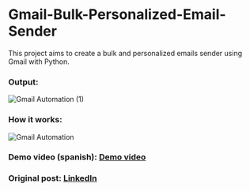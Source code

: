 # Gmail-Bulk-Personalized-Email-Sender
This project aims to create a bulk and personalized emails sender using Gmail with Python.

### Output:
![Gmail Automation (1)](https://user-images.githubusercontent.com/64377961/206591685-98ac05e0-bc96-4c5e-9963-c512eee24442.png)

### How it works:
![Gmail Automation](https://user-images.githubusercontent.com/64377961/206591707-2bf541e2-9cef-4fd0-9e23-483407035321.png)

### Demo video (spanish): [Demo video](https://vm.tiktok.com/ZMFbCLu2q)

### Original post: [LinkedIn](https://www.linkedin.com/feed/update/urn:li:activity:7006648503217082368/)
